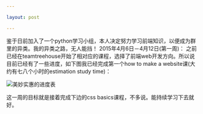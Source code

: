 ```yaml
---

layout: post

---
```



鉴于日前加入了一个python学习小组，本人决定努力学习前端知识，以便成为群里的异类。我的异类之路，无人能挡！
2015年4月6日－4月12日(第一周)：
之前已经在teamtreehouse开始了相对应的课程，选择了前端web开发方向。所以说目前已经有了一些进度，如下图我已经完成第一个how to make a website课(大约有七八个小时的estimation study time)：


![美妙实惠的进度表](http://upload-images.jianshu.io/upload_images/38706-dd1b4a70844cad80.png)

这一周的目标就是接着完成下边的css basics课程，不多说。能持续学习下去就好。
